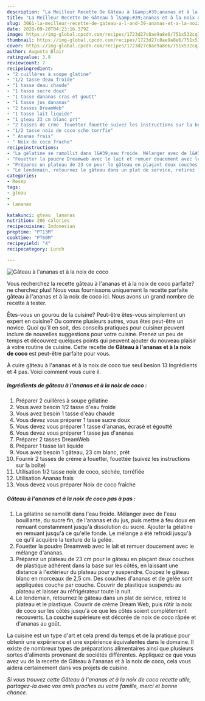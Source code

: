 ```yaml
---
description: "La Meilleur Recette De Gâteau à l&amp;#39;ananas et à la noix de coco"
title: "La Meilleur Recette De Gâteau à l&amp;#39;ananas et à la noix de coco"
slug: 3061-la-meilleur-recette-de-gateau-a-l-and-39-ananas-et-a-la-noix-de-coco
date: 2020-09-20T04:23:16.379Z
image: https://img-global.cpcdn.com/recipes/1723d27c8ae9a8e6/751x532cq70/gateau-a-lananas-et-a-la-noix-de-coco-photo-principale-de-la-recette.jpg
thumbnail: https://img-global.cpcdn.com/recipes/1723d27c8ae9a8e6/751x532cq70/gateau-a-lananas-et-a-la-noix-de-coco-photo-principale-de-la-recette.jpg
cover: https://img-global.cpcdn.com/recipes/1723d27c8ae9a8e6/751x532cq70/gateau-a-lananas-et-a-la-noix-de-coco-photo-principale-de-la-recette.jpg
author: Augusta Blair
ratingvalue: 3.9
reviewcount: 7
recipeingredient:
- "2 cuillères à soupe glatine"
- "1/2 tasse deau froide"
- "1 tasse deau chaude"
- "1 tasse sucre doux"
- "1 tasse dananas cras et goutt"
- "1 tasse jus dananas"
- "2 tasses DreamWeb"
- "1 tasse lait liquide"
- "1 gteau 23 cm blanc prt"
- "2 tasses de crme  fouetter fouette suivez les instructions sur la bote"
- "1/2 tasse noix de coco sche torrfie"
- " Ananas frais"
- " Noix de coco frache"
recipeinstructions:
- "La gélatine se ramollit dans l&#39;eau froide. Mélanger avec de l&#39;eau bouillante, du sucre fin, de l&#39;ananas et du jus, puis mettre à feu doux en remuant constamment jusqu&#39;à dissolution du sucre. Ajouter la gélatine en remuant jusqu&#39;à ce qu&#39;elle fonde. Le mélange a été refroidi jusqu&#39;à ce qu&#39;il acquière la texture de la gelée."
- "Fouetter la poudre Dreamweb avec le lait et remuer doucement avec le mélange d&#39;ananas."
- "Préparez un plateau de 23 cm pour le gâteau en plaçant deux couches de plastique adhérent dans la base sur les côtés, en laissant une distance à l&#39;extérieur du plateau pour y suspendre. Coupez le gâteau blanc en morceaux de 2,5 cm. Des couches d&#39;ananas et de gelée sont appliquées couche par couche. Couvrir de plastique suspendu au plateau et laisser au réfrigérateur toute la nuit."
- "Le lendemain, retournez le gâteau dans un plat de service, retirez le plateau et le plastique. Couvrir de crème Dream Web, puis rôtir la noix de coco sur les côtés jusqu&#39;à ce que les côtés soient complètement recouverts. La couche supérieure est décorée de noix de coco râpée et d&#39;ananas au goût."
categories:
- Resep
tags:
- gteau
- 
- lananas

katakunci: gteau  lananas 
nutrition: 206 calories
recipecuisine: Indonesian
preptime: "PT13M"
cooktime: "PT60M"
recipeyield: "4"
recipecategory: Lunch

---
```



![Gâteau à l&#39;ananas et à la noix de coco](https://img-global.cpcdn.com/recipes/1723d27c8ae9a8e6/751x532cq70/gateau-a-lananas-et-a-la-noix-de-coco-photo-principale-de-la-recette.jpg)

Vous recherchez la recette gâteau à l&#39;ananas et à la noix de coco parfaite? ne cherchez plus! Nous vous fournissons uniquement la recette parfaite gâteau à l&#39;ananas et à la noix de coco ici. Nous avons un grand nombre de recette à tester.

Êtes-vous un gourou de la cuisine? Peut-être êtes-vous simplement un expert en cuisine? Ou comme plusieurs autres, vous êtes peut-être un novice. Quoi qu'il en soit, des conseils pratiques pour cuisiner peuvent inclure de nouvelles suggestions pour votre cuisine. Prenez un peu de temps et découvrez quelques points qui peuvent ajouter du nouveau plaisir à votre routine de cuisine. Cette recette de <strong> Gâteau à l&#39;ananas et à la noix de coco </strong> est peut-être parfaite pour vous.

<!--inarticleads1-->

À cuire gâteau à l&#39;ananas et à la noix de coco tue seul besion 13 Ingrédients et 4 pas. Voici comment vous cuire il.

##### Ingrédients de gâteau à l&#39;ananas et à la noix de coco :

1. Préparer 2 cuillères à soupe gélatine
1. Vous avez besoin 1/2 tasse d&#39;eau froide
1. Vous avez besoin 1 tasse d&#39;eau chaude
1. Vous devez vous préparer 1 tasse sucre doux
1. Vous devez vous préparer 1 tasse d&#39;ananas, écrasé et égoutté
1. Vous devez vous préparer 1 tasse jus d&#39;ananas
1. Préparer 2 tasses DreamWeb
1. Préparer 1 tasse lait liquide
1. Vous avez besoin 1 gâteau, 23 cm blanc, prêt
1. Fournir 2 tasses de crème à fouetter, fouettée (suivez les instructions sur la boîte)
1. Utilisation 1/2 tasse noix de coco, séchée, torréfiée
1. Utilisation  Ananas frais
1. Vous devez vous préparer  Noix de coco fraîche




<!--inarticleads2-->

##### Gâteau à l&#39;ananas et à la noix de coco pas à pas :

1. La gélatine se ramollit dans l&#39;eau froide. Mélanger avec de l&#39;eau bouillante, du sucre fin, de l&#39;ananas et du jus, puis mettre à feu doux en remuant constamment jusqu&#39;à dissolution du sucre. Ajouter la gélatine en remuant jusqu&#39;à ce qu&#39;elle fonde. Le mélange a été refroidi jusqu&#39;à ce qu&#39;il acquière la texture de la gelée.
1. Fouetter la poudre Dreamweb avec le lait et remuer doucement avec le mélange d&#39;ananas.
1. Préparez un plateau de 23 cm pour le gâteau en plaçant deux couches de plastique adhérent dans la base sur les côtés, en laissant une distance à l&#39;extérieur du plateau pour y suspendre. Coupez le gâteau blanc en morceaux de 2,5 cm. Des couches d&#39;ananas et de gelée sont appliquées couche par couche. Couvrir de plastique suspendu au plateau et laisser au réfrigérateur toute la nuit.
1. Le lendemain, retournez le gâteau dans un plat de service, retirez le plateau et le plastique. Couvrir de crème Dream Web, puis rôtir la noix de coco sur les côtés jusqu&#39;à ce que les côtés soient complètement recouverts. La couche supérieure est décorée de noix de coco râpée et d&#39;ananas au goût.




<!--inarticleads1-->

<p>
La cuisine est un type d'art et cela prend du temps et de la pratique pour obtenir une expérience et une expérience équivalentes dans le domaine. Il existe de nombreux types de préparations alimentaires ainsi que plusieurs sortes d'aliments provenant de sociétés différentes. Appliquez ce que vous avez vu de la recette de Gâteau à l&#39;ananas et à la noix de coco, cela vous aidera certainement dans vos projets de cuisine.
</p>

<p>
<i>Si vous trouvez cette Gâteau à l&#39;ananas et à la noix de coco recette utile, partagez-la avec vos amis proches ou votre famille, merci et bonne chance.</i>
</p>
